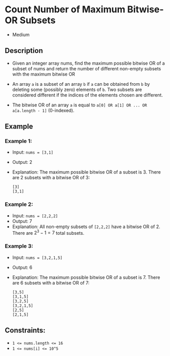 # Count Number of Maximum Bitwise-OR Subsets
- Medium

## Description
- Given an integer array nums, find the maximum possible bitwise OR of a subset of nums and return the number of different non-empty subsets with the maximum bitwise OR

- An array `a` is a subset of an array `b` if `a` can be obtained from `b` by deleting some (possibly zero) elements of `b`. Two subsets are considered different if the indices of the elements chosen are different.

- The bitwise OR of an array `a` is equal to `a[0] OR a[1] OR ... OR a[a.length - 1]` (0-indexed).


## Example
### Example 1:
- Input: `nums = [3,1]`
- Output: 2
- Explanation: The maximum possible bitwise OR of a subset is 3. There are 2 subsets with a bitwise OR of 3:

    ```
    [3]
    [3,1]
    ```

### Example 2:

- Input: `nums = [2,2,2]`
- Output: 7
- Explanation: All non-empty subsets of `[2,2,2]` have a bitwise OR of 2. There are $2^3 - 1 = 7$ total subsets.

### Example 3:

- Input: `nums = [3,2,1,5]`
- Output: 6
- Explanation: The maximum possible bitwise OR of a subset is 7. There are 6 subsets with a bitwise OR of 7:

    ```
    [3,5]
    [3,1,5]
    [3,2,5]
    [3,2,1,5]
    [2,5]
    [2,1,5]
    ```
 
## Constraints:

- `1 <= nums.length <= 16`
- `1 <= nums[i] <= 10^5`
